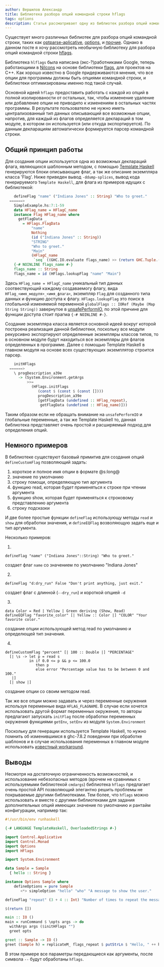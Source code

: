 ```yaml
---
author: Вершилов Александр
title: Библиотека разбора опций командной строки hflags
tags: options 
description: Статья рассматривает одну из библиотек разбора опций командной строки, использующую не стандартный подход.
---
```


Существует много различных библиотек для разбора опций командной строки,
таких как [optparse-aplicative](http://hackage.haskell.org/package/optparse-applicative),
[options](https://hackage.haskell.org/package/options), и [прочие](https://www.haskell.org/haskellwiki/Command_line_option_parsers).
Однако в данном посте я хочу рассмотреть необычную библиотеку для разбора опций
командной строки [hflags](https://hackage.haskell.org/package/hflags-0.4).

Библиотека `hlflags` была написана (экс-?)работниками Google, теперь работающими в
[Nilcons](http://nilcons.com/) на основе библиотеки [flags](https://code.google.com/p/gflags/),
для проектов на C++. Как хорошо известно в Google придерживаются мнения,
что все опции для программы должны быть опциями командной строки, и
библиотеки оптимизированы именно под такой случай.

Основной идеей `hflags` предоставить работать с каждой из опций в полной
изолированости от остальных, так, чтобы изменение удаление или добавление
опции не приводило к изменениям в остальных частях программы. В результате
пользователю не нужно иметь централизованный тип данных описывающий все возможные опции,
напротив, для каждый из флагов определяется деклараций в том модуле, в котором
он используется (или откуда экспортируется). По данным декларациям автоматически
формируется парсер командной строки.

## Общий принцип работы

Для создания опции используется одна из возможных деклараций флага,
являющихся шаблонным методом,  с помощью [Template Haskell](https://downloads.haskell.org/~ghc/7.8.4/docs/html/users_guide/template-haskell.html)
генерируются блоки описывающиe флаг, а так же описание
экземпляра класса 'Flag'.  Ниже приведен вывод `-ddump-splices`, вывод
кода генерируемого `Template Haskell`, для флага из примеров идущих
с библиотекой: 

```haskell
    defineFlag "name" ("Indiana Jones" :: String) "Who to greet."
  ======>
    SimpleExample.hs:7:1-59
    data HFlag_name = HFlagC_name
    instance Flag HFlag_name where
      getFlagData _
        = HFlags.FlagData
            "name"
            Nothing
            (id ("Indiana Jones" :: String))
            "STRING"
            "Who to greet."
            "Main"
            (HFlagC_name
             `seq` ((GHC.IO.evaluate flags_name) >> (return GHC.Tuple.())))
    {-# NOINLINE flags_name #-}
    flags_name :: String
    flags_name = id (HFlags.lookupFlag "name" "Main")
```

Здесь `HFlag_name = HFlagC_name` уникальный тип данных соотвествующий каждому
создаваемогу флагу, вида `HFlag_<имя_модуля>_<имя_флага>`, экземпляр `Flag` для
созданного типа данных и функцию доступа к флагу. `HFlags.lookupFlag` это
поиск в глобальной изменяемой переменной `globalFlags :: IORef (Maybe (Map String String))`
завернутое в [unsafePerformIO](https://hackage.haskell.org/package/base-4.7.0.2/docs/System-IO-Unsafe.html),
по этой причине для функции доступа стоит
прагма `{-# NOINLINE #-}`.

Создание экземпляра класса является основной идеей вокруг которой построена
реализация данной библиотеки, поскольку все модули рекурсивно экспортируют определенные
экземпляры классов типов, то в основном модуле будут находиться все экземпляры
для флагов определенных в программе. Далее с помощью Template Haskell в главном
модуля на основе всех существующих экземплятор строится парсер.

```haskell
    initHFlags
  ======>
    \ progDescription_a39e
      -> (System.Environment.getArgs
          >>=
            (HFlags.initFlags
               (const $ (const $ (const [])))
               progDescription_a39e
               [getFlagData (undefined :: HFlag_repeat),
                getFlagData (undefined :: HFlag_name)]))
```

Таким образом если не обращать внимание на `unsafePerformIO` и глобальные переменные,
а так же Template Haskell то, данная библиотека представляет очень простой и расширяемый
подход для определения опций.

## Немного примеров

В библиотеке существуют базовый примитив для создания опций `defineCustomFlag` позволяющий
задать:

1. короткое и полное имя опции в формате @s:long@ 
2. значение по умолчанию
3. строку помощи, определяющую тип аргумента
4. функцию read, которая будет применяться к строке при чтении аргумента
5. функцию show, которая будет применяться к строковому представлению аргумента
6. строку подсказки

И две более простые функции `defineFlag` использующу методы `read` и `show` для обработки
значения, и `defineEQFlag` возволяющую задать еще и тип аргумента.

Несколько примеров:

1.
```
defineFlag "name" ("Indiana Jones"::String) "Who to greet."
```
создает флаг `name` со значением по умолчанию "Indiana Jones"

2.
```
defineFlag "d:dry_run" False "Don't print anything, just exit."
``` 
создает  флаг с длинной (`--dry_run`) и короткой опцией `-d`

3. 
```
data Color = Red | Yellow | Green deriving (Show, Read)
defineEQFlag "favorite_color" [| Yellow :: Color |] "COLOR" "Your favorite color."
```
создание опции использующей метод read по умолчанию и определющей тип значения.

4.
```
defineCustomFlag "percent" [| 100 :: Double |] "PERCENTAGE"
  [| \s -> let p = read s
           in if 0.0 <= p && p <= 100.0
              then p
              else error "Percentage value has to be between 0 and 100."
   |]
  [| show |]
```
создание опции со своим методом read.

Так же все опции можно задавать и через переменные окружения используя переменные вида 
`HFLAG_FLAGNAME`. В случае если хочется использовать другой формат переменных окружения,
то авторы предлагают запускать `initFlag` после обработки переменных окружения функциями
`getEnv`, `setEnv` из модуля `System.Environment`

Поскольку для генерации используется Template Haskell, то нужно помнить об изменившимся
в ghc-7.8.2 поведении при обработке шаблонов и в случае использования переменных в 
главном модуле использовать [известный workaround](https://github.com/errge/hflags/issues/8).

## Выводы

Несмотря на достаточную ограниченность возможностей, и использование небезопасных
методов (врочем не сравнимых с используемыми библиотекой `cmdargs`) 
библиотека `hflags` предлагает очень простой API позволяющий элегантно решить проблемы
не покрываемые другими библиотеками. Тем более, что `hflags` можно использовать 
и вместе с другими библиотеками для задания дополнительных опций имеющих значение
по умолчанию и рантайм конфигурации, например так:

```haskell
#!/usr/bin/env runhaskell

{-# LANGUAGE TemplateHaskell, OverloadedStrings #-}

import Control.Applicative
import Control.Monad
import Options
import HFlags

import System.Environment

data Sample = Sample
  { hello :: String }

instance Options Sample where
    defineOptions = pure Sample
       <*> simpleOption "hello" "who" "A message to show the user."

defineFlag "repeat" (3 + 4 :: Int) "Number of times to repeat the message."

$(return [])

main :: IO ()
main = runCommand $ \opts args -> do
  withArgs args ($initHFlags "")
  greet opts 

greet :: Sample -> IO ()
greet (Sample h) = replicateM_ flags_repeat $ putStrLn $ "Hello, " ++ h
```

В этом примере все параметры передающиеся как аргументы, после символа `--` будут
обработаны `hflags`.
